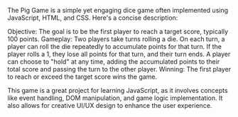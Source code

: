 The Pig Game is a simple yet engaging dice game often implemented using JavaScript, HTML, and CSS. Here's a concise description:

Objective: The goal is to be the first player to reach a target score, typically 100 points.
Gameplay:
Two players take turns rolling a die.
On each turn, a player can roll the die repeatedly to accumulate points for that turn.
If the player rolls a 1, they lose all points for that turn, and their turn ends.
A player can choose to "hold" at any time, adding the accumulated points to their total score and passing the turn to the other player.
Winning: The first player to reach or exceed the target score wins the game.

This game is a great project for learning JavaScript, as it involves concepts like event handling, DOM manipulation, and game logic implementation. It also allows for creative UI/UX design to enhance the user experience.
